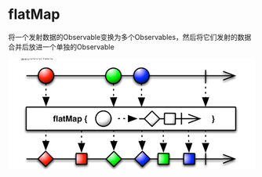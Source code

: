 # flatMap

将一个发射数据的Observable变换为多个Observables，然后将它们发射的数据合并后放进一个单独的Observable

![](https://github.com/darkwh/MyNotes/blob/master/Android/Rxjava/resource/flatmap.png)

